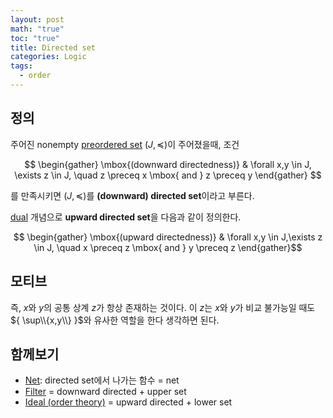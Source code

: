 ```yaml
---
layout: post
math: "true"
toc: "true"
title: Directed set
categories: Logic
tags:
  - order
---
```

## 정의

주어진 nonempty [preordered set](https://paraconsistent.github.io/logic/2024/02/15/preorder.html) ${ \left( J, \preceq \right) }$이 주어졌을때, 조건

$$ \begin{gather} \mbox{(downward directedness)} & \forall x,y \in J, \exists z \in J, \quad z \preceq x \mbox{ and } z \preceq y \end{gather} $$

를 만족시키면 ${ (J,\preceq) }$를 **(downward) directed set**이라고 부른다.

[dual](https://paraconsistent.github.io/logic/2024/03/03/duality-(order-theory).html) 개념으로 **upward directed set**을 다음과 같이 정의한다.

$$ \begin{gather} \mbox{(upward directedness)} & \forall x,y \in J,\exists z \in J, \quad x \preceq z \mbox{ and } y \preceq z  \end{gather}$$

## 모티브

즉, ${ x }$와 ${ y }$의 공통 상계 ${ z }$가 항상 존재하는 것이다. 이 ${ z }$는 ${ x }$와 ${ y }$가 비교 불가능일 때도 ${ \sup\\{x,y\\} }$와 유사한 역할을 한다 생각하면 된다.

## 함께보기

- [Net](https://paraconsistent.github.io/logic/2024/02/26/net.html): directed set에서 나가는 함수 = net
- [Filter](https://paraconsistent.github.io/logic/2024/02/27/filter.html) = downward directed + upper set
- [Ideal (order theory)](https://paraconsistent.github.io/logic/2024/03/03/ideal-(order-theory).html) = upward directed + lower set

